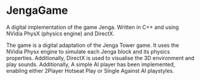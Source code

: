 # JengaGame
A digital implementation of the game Jenga. Written in C++ and using NVidia PhysX (physics engine) and DirectX. 

The game is a digital adaptation of the Jenga Tower game. It uses the NVidia Physx engine to simulate each Jenga block and its physics properties.
Additionally, DirectX is used to visualise the 3D environment and play sounds. Additionally, A simple AI player has been implemented, enabling either 2Player Hotseat Play or Single Against AI playstyles.
